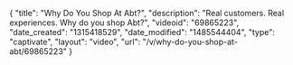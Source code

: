 {
    "title": "Why Do You Shop At Abt?",
    "description": "Real customers.  Real experiences.  Why do you shop Abt?",
    "videoid": "69865223",
    "date_created": "1315418529",
    "date_modified": "1485544404",
    "type": "captivate",
    "layout": "video",
    "url": "\/v\/why-do-you-shop-at-abt\/69865223"
}